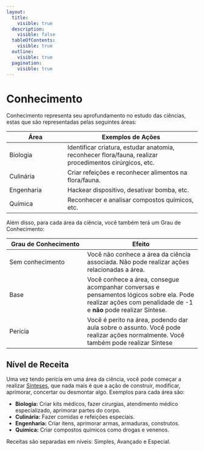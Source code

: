 ```yaml
---
layout:
  title:
    visible: true
  description:
    visible: false
  tableOfContents:
    visible: true
  outline:
    visible: true
  pagination:
    visible: true
---
```


# Conhecimento

Conhecimento representa seu aprofundamento no estudo das ciências, estas que são representadas pelas seguintes áreas:

<table><thead><tr><th width="137">Área</th><th>Exemplos de Ações</th></tr></thead><tbody><tr><td>Biologia</td><td>Identificar criatura, estudar anatomia, reconhecer flora/fauna, realizar procedimentos cirúrgicos, etc.</td></tr><tr><td>Culinária</td><td>Criar refeições e reconhecer alimentos na flora/fauna.</td></tr><tr><td>Engenharia</td><td>Hackear dispositivo, desativar bomba, etc.</td></tr><tr><td>Química</td><td>Reconhecer e analisar compostos químicos, etc.</td></tr></tbody></table>

Além disso, para cada área da ciência, você também terá um Grau de Conhecimento:

<table>
  <thead>
    <tr>
      <th width="189">Grau de Conhecimento</th>
      <th>Efeito</th>
    </tr>
  </thead>
  <tbody>
    <tr>
      <td>Sem conhecimento</td>
      <td>Você não conhece a área da ciência associada. Não pode realizar ações relacionadas a área.</td>
    </tr>
    <tr>
      <td>Base</td>
      <td>Você conhece a área, consegue acompanhar conversas e pensamentos lógicos sobre ela. Pode realizar ações com penalidade de -1 e <b>não</b> pode realizar Síntese.</td>
    </tr>
    <tr>
      <td>Perícia</td>
      <td>Você é perito na área, podendo dar aula sobre o assunto. Você pode realizar ações normalmente. Você também pode realizar Síntese</td>
    </tr>
  </tbody>
</table>

## Nível de Receita

Uma vez tendo perícia em uma área da ciência, você pode começar a realizar [Sínteses](), que nada mais é que a ação de construir, modificar, aprimorar, concertar ou desmontar algo. Exemplos para cada área são:

- **Biologia:** Criar kits médicos, fazer cirurgias, atendimento médico especializado, aprimorar partes do corpo.
- **Culinária:** Fazer comidas e refeições especiais.  
- **Engenharia:** Criar itens, aprimorar armas, armaduras, construtos.
- **Quimica:** Criar compostos químicos como drogas e venenos.

Receitas são separadas em níveis: Simples, Avançado e Especial.




<!-- ## Receitas

Receitas são usadas para realizar [Crafting](crafting.md). Você pode saber receitas de memória ou ter anotado em algum lugar. As receitas variam entre espécies e certos caminhos podem lhe dar acesso a receitas exclusivas. Receitas possuem graus; seu Cérebro determina o grau que você tem acesso.

<table><thead><tr><th width="116">Cérebro</th><th width="154">Grau de Receita</th></tr></thead><tbody><tr><td>d6 e d8</td><td>Simples</td></tr><tr><td>d10</td><td>Avançada</td></tr><tr><td>d12</td><td>Especial</td></tr></tbody></table>

### **Exemplos**

<table><thead><tr><th width="145">Área</th><th>Exemplos de Receitas</th></tr></thead><tbody><tr><td>Biologia</td><td>Kit médico, aprimoramento de corpo, cirurgia.</td></tr><tr><td>Culinária</td><td>Refeições especiais que garantem buffs para aliados ou aflições para inimigos.</td></tr><tr><td>Engenharia</td><td>Munições, granadas, aprimoramentos de arma ou armadura.</td></tr><tr><td>Química</td><td>Compostos químicos que causam buffs ou aflições.</td></tr></tbody></table>

### Apresentação <a href="#apresentacao" id="apresentacao"></a>

<table><thead><tr><th width="96">Campo</th><th>Descrição</th><th data-hidden></th><th data-hidden></th></tr></thead><tbody><tr><td>Nome</td><td>Nome da receita.</td><td></td><td></td></tr><tr><td>Grau</td><td>Simples, Avançada ou Especial.</td><td></td><td></td></tr><tr><td>Tempo</td><td>Tempo necessário para fabricar/efetuar a receita.</td><td></td><td></td></tr><tr><td>Ativação</td><td>Utilizado em componentes químicos. Identifica o tipo de ativação: Aplicação, Inalação, Toque.</td><td></td><td></td></tr><tr><td>Efeito</td><td>Efeito da receita ao ser completada ou usada.</td><td></td><td></td></tr></tbody></table> -->
